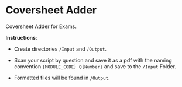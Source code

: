 # Coversheet Adder
Coversheet Adder for Exams.

**Instructions**:
* Create directories `/Input` and `/Output`.

* Scan your script by question and save it as a pdf with the naming convention `{MODULE_CODE} Q{Number}` and save to the `/Input` Folder.

* Formatted files will be found in `/Output`.
